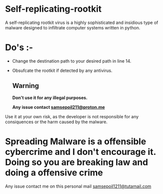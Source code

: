 # Self-replicating-rootkit
A self-replicating rootkit virus is a highly sophisticated and insidious type of malware designed to infiltrate computer systems written in python.


# Do's :-
* Change the destination path to your desired path in line 14.
* Obsufcate the rootkit if detected by any antivirus.


  ## Warning ##
  <b>Don't use it for any illegal purposes.</b>

  <b>Any issue contact samsepoil211@proton.me</b>

 Use it at your own risk, as the developer is not responsible for any consiquences or the harm caused by the malware.

  # Spreading Malware is a offensible cybercrime and I don't encourage it. Doing so you are breaking law and doing a offensive crime
  Any issue contact me on this personal mail <samsepoil1211@tutamail.com>
